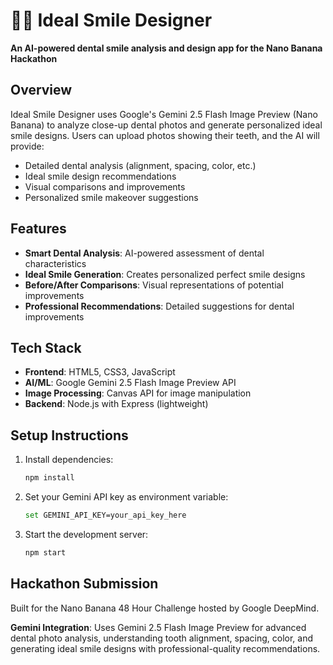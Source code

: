 # 🦷✨ Ideal Smile Designer

**An AI-powered dental smile analysis and design app for the Nano Banana Hackathon**

## Overview

Ideal Smile Designer uses Google's Gemini 2.5 Flash Image Preview (Nano Banana) to analyze close-up dental photos and generate personalized ideal smile designs. Users can upload photos showing their teeth, and the AI will provide:

- Detailed dental analysis (alignment, spacing, color, etc.)
- Ideal smile design recommendations
- Visual comparisons and improvements
- Personalized smile makeover suggestions

## Features

- **Smart Dental Analysis**: AI-powered assessment of dental characteristics
- **Ideal Smile Generation**: Creates personalized perfect smile designs
- **Before/After Comparisons**: Visual representations of potential improvements
- **Professional Recommendations**: Detailed suggestions for dental improvements

## Tech Stack

- **Frontend**: HTML5, CSS3, JavaScript
- **AI/ML**: Google Gemini 2.5 Flash Image Preview API
- **Image Processing**: Canvas API for image manipulation
- **Backend**: Node.js with Express (lightweight)

## Setup Instructions

1. Install dependencies:
   ```bash
   npm install
   ```

2. Set your Gemini API key as environment variable:
   ```bash
   set GEMINI_API_KEY=your_api_key_here
   ```

3. Start the development server:
   ```bash
   npm start
   ```

## Hackathon Submission

Built for the Nano Banana 48 Hour Challenge hosted by Google DeepMind.

**Gemini Integration**: Uses Gemini 2.5 Flash Image Preview for advanced dental photo analysis, understanding tooth alignment, spacing, color, and generating ideal smile designs with professional-quality recommendations.
